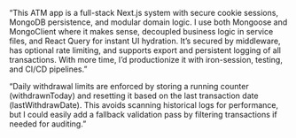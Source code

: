 “This ATM app is a full-stack Next.js system with secure cookie sessions, MongoDB persistence, and modular domain logic. I use both Mongoose and MongoClient where it makes sense, decoupled business logic in service files, and React Query for instant UI hydration. It’s secured by middleware, has optional rate limiting, and supports export and persistent logging of all transactions. With more time, I’d productionize it with iron-session, testing, and CI/CD pipelines.”

“Daily withdrawal limits are enforced by storing a running counter (withdrawnToday) and resetting it based on the last transaction date (lastWithdrawDate). This avoids scanning historical logs for performance, but I could easily add a fallback validation pass by filtering transactions if needed for auditing.”



